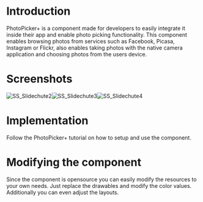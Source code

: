 Introduction
====

PhotoPicker+ is a component made for developers to easily integrate it inside their app and enable photo picking functionality. This component enables browsing photos from services such as Facebook, Picasa, Instagram or Flickr, also enables taking photos with the native camera application and choosing photos from the users device.


Screenshots
====

![SS_Slidechute2](https://github.com/chute/photo-picker-plus/raw/master/Android/ChutePhotoPicker+/screenshots/SS_Slidechute2.png)![SS_Slidechute3](https://github.com/chute/photo-picker-plus/raw/master/Android/ChutePhotoPicker+/screenshots/SS_Slidechute3.png)![SS_Slidechute4](https://github.com/chute/photo-picker-plus/raw/master/Android/ChutePhotoPicker+/screenshots/SS_Slidechute4.png)

Implementation
====

Follow the PhotoPicker+ tutorial on how to setup and use the component.

Modifying the component
====

Since the component is opensource you can easily modify the resources to your own needs. Just replace the drawables and modify the color values. Additionally you can even adjust the layouts.